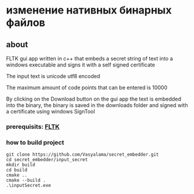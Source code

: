 # изменение нативных бинарных файлов

## about
FLTK gui app written in c++ that embeds a secret string of text into a windows executable and signs it with a self signed certificate

The input text is unicode utf8 encoded

The maximum amount of code points that can be entered is 10000

By clicking on the Download button on the gui app the text is embedded into the binary, the binary is saved in the downloads folder and signed with a certificate using windows SignTool

### prerequisits: [FLTK](https://www.fltk.org/) 

### how to build project
```
git clone https://github.com/Vasyalama/secret_embedder.git
cd secret_embedder/input_secret
mkdir build
cd build
cmake ..
cmake --build .
.\inputSecret.exe
```






